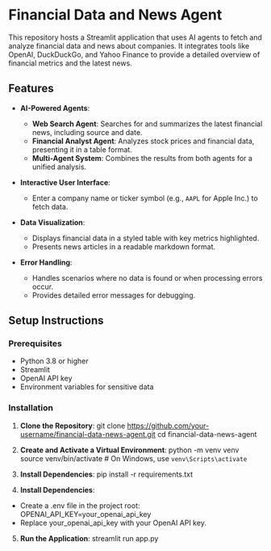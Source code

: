 # Financial Data and News Agent

This repository hosts a Streamlit application that uses AI agents to fetch and analyze financial data and news about companies. It integrates tools like OpenAI, DuckDuckGo, and Yahoo Finance to provide a detailed overview of financial metrics and the latest news.

## Features

- **AI-Powered Agents**:
  - **Web Search Agent**: Searches for and summarizes the latest financial news, including source and date.
  - **Financial Analyst Agent**: Analyzes stock prices and financial data, presenting it in a table format.
  - **Multi-Agent System**: Combines the results from both agents for a unified analysis.

- **Interactive User Interface**:
  - Enter a company name or ticker symbol (e.g., `AAPL` for Apple Inc.) to fetch data.

- **Data Visualization**:
  - Displays financial data in a styled table with key metrics highlighted.
  - Presents news articles in a readable markdown format.

- **Error Handling**:
  - Handles scenarios where no data is found or when processing errors occur.
  - Provides detailed error messages for debugging.

## Setup Instructions

### Prerequisites

- Python 3.8 or higher
- Streamlit
- OpenAI API key
- Environment variables for sensitive data

### Installation

1. **Clone the Repository**:
   git clone https://github.com/your-username/financial-data-news-agent.git
   cd financial-data-news-agent
   
2. **Create and Activate a Virtual Environment**:
   python -m venv venv
   source venv/bin/activate  # On Windows, use `venv\Scripts\activate`

3. **Install Dependencies**:
   pip install -r requirements.txt
   
4. **Install Dependencies**:
  - Create a .env file in the project root:
  OPENAI_API_KEY=your_openai_api_key
  - Replace your_openai_api_key with your OpenAI API key.
    
5. **Run the Application**:
  streamlit run app.py


   


